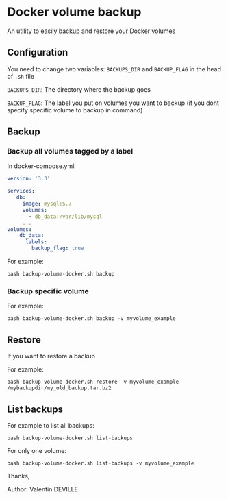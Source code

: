 # Docker volume backup

An utility to easily backup and restore your Docker volumes 


## Configuration

You need to change two variables:
`BACKUPS_DIR` and `BACKUP_FLAG` in the head of `.sh` file

`BACKUPS_DIR`: The directory where the backup goes

`BACKUP_FLAG`: The label you put on volumes you want to backup (if you dont specify specific volume to backup in command)


## Backup

### Backup all volumes tagged by a label

In docker-compose.yml:
```yaml
version: '3.3'

services:
   db:
     image: mysql:5.7
     volumes:
       - db_data:/var/lib/mysql
     ...
volumes:
    db_data:
      labels:
        backup_flag: true
```

For example:

    bash backup-volume-docker.sh backup


### Backup specific volume


For example:

    bash backup-volume-docker.sh backup -v myvolume_example
    

## Restore

If you want to restore a backup

For example:

    bash backup-volume-docker.sh restore -v myvolume_example /mybackupdir/my_old_backup.tar.bz2

## List backups

For example to list all backups:

    bash backup-volume-docker.sh list-backups
    
For only one volume:

    bash backup-volume-docker.sh list-backups -v myvolume_example
    
    
    
Thanks,

Author: Valentin DEVILLE